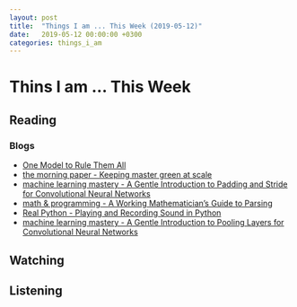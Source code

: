 ```yaml
---
layout: post
title:  "Things I am ... This Week (2019-05-12)"
date:   2019-05-12 00:00:00 +0300
categories: things_i_am
---
```


# Thins I am ... This Week  

## Reading  

### Blogs

- [One Model to Rule Them All][bml1]
- [the morning paper - Keeping master green at scale][mp1]
- [machine learning mastery - A Gentle Introduction to Padding and Stride for Convolutional Neural Networks][mlm1]
- [math & programming - A Working Mathematician’s Guide to Parsing][mathp1]
- [Real Python - Playing and Recording Sound in Python][rp1]
- [machine learning mastery - A Gentle Introduction to Pooling Layers for Convolutional Neural Networks][mlm2]

## Watching  

## Listening  

[bml1]:https://bentoml.com/posts/2019-04-19-one-model/
[mp1]:https://blog.acolyer.org/2019/04/18/keeping-master-green-at-scale/
[mlm1]:https://machinelearningmastery.com/padding-and-stride-for-convolutional-neural-networks/
[mathp1]:https://jeremykun.com/2019/04/20/a-working-mathematicians-guide-to-parsing/
[rp1]:https://realpython.com/playing-and-recording-sound-python/
[mlm2]:https://machinelearningmastery.com/pooling-layers-for-convolutional-neural-networks/